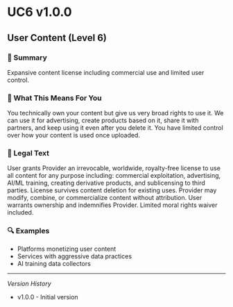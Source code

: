 # UC6 v1.0.0

## User Content (Level 6)

### 📌 Summary
Expansive content license including commercial use and limited user control.

### 👤 What This Means For You
You technically own your content but give us very broad rights to use it. We can use it for advertising, create products based on it, share it with partners, and keep using it even after you delete it. You have limited control over how your content is used once uploaded.

### 📜 Legal Text
User grants Provider an irrevocable, worldwide, royalty-free license to use all content for any purpose including: commercial exploitation, advertising, AI/ML training, creating derivative products, and sublicensing to third parties. License survives content deletion for existing uses. Provider may modify, combine, or commercialize content without attribution. User warrants ownership and indemnifies Provider. Limited moral rights waiver included.

### 🔍 Examples
- Platforms monetizing user content
- Services with aggressive data practices
- AI training data collectors

---
*Version History*
- v1.0.0 - Initial version
